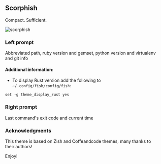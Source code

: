 ## Scorphish

Compact. Sufficient.

![scorphish](https://cloud.githubusercontent.com/assets/2112697/7443483/01d3dd56-f124-11e4-91c3-72a93fbc0dda.png)


### Left prompt
Abbreviated path, ruby version and gemset, python version and virtualenv and git info

#### Additional information:

 * To display Rust version add the following to `~/.config/fish/config/fish`:

```fish
set -g theme_display_rust yes
```


### Right prompt
Last command's exit code and current time


### Acknowledgments
This theme is based on Zish and Coffeandcode themes, many thanks to their authors!

Enjoy!
